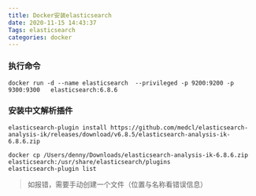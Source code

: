 ```yaml
---
title: Docker安装elasticsearch
date: 2020-11-15 14:43:37
Tags: elasticsearch
categories: docker
---
```


### 执行命令

```ssh 
docker run -d --name elasticsearch  --privileged -p 9200:9200 -p 9300:9300   elasticsearch:6.8.6
```


### 安装中文解析插件
```ssh 
elasticsearch-plugin install https://github.com/medcl/elasticsearch-analysis-ik/releases/download/v6.8.5/elasticsearch-analysis-ik-6.8.6.zip

docker cp /Users/denny/Downloads/elasticsearch-analysis-ik-6.8.6.zip elasticsearch:/usr/share/elasticsearch/plugins
elasticsearch-plugin list
```

> 如报错，需要手动创建一个文件（位置与名称看错误信息）


